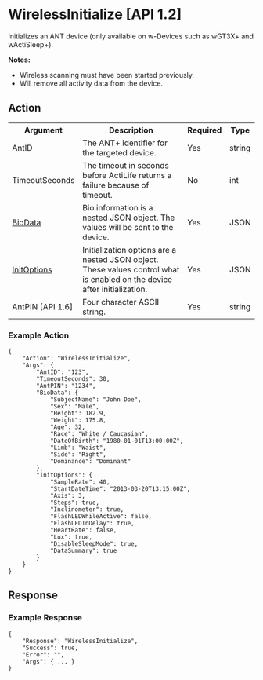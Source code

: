 # WirelessInitialize [API 1.2]

Initializes an ANT device (only available on w-Devices such as wGT3X+ and wActiSleep+).

**Notes:**

* Wireless scanning must have been started previously.
* Will remove all activity data from the device.

## Action

<table>
  <tr>
    <th>Argument</th>
    <th>Description</th>
    <th>Required</th>
    <th>Type</th>
  </tr>
  <tr>
    <td>AntID</td>
    <td>The ANT+ identifier for the targeted device.</td>
    <td>Yes</td>
    <td>string</td>
  </tr>
  <tr>
    <td>TimeoutSeconds</td>
    <td>The timeout in seconds before ActiLife returns a failure because of timeout.</td>
    <td>No</td>
    <td>int</td>
  </tr>
  <tr>
    <td><a href="../elements/biodata.md">BioData</a></td>
    <td>Bio information is a nested JSON object. The values will be sent to the device.</td>
    <td>Yes</td>
    <td>JSON</td>
  </tr>
  <tr>
    <td><a href="../elements/initoptions.md">InitOptions</a></td>
    <td>Initialization options are a nested JSON object. These values control what is enabled on the device after initialization.</td>
    <td>Yes</td>
    <td>JSON</td>
  </tr>
  <tr>
    <td>AntPIN [API 1.6]</td>
    <td>Four character ASCII string.</td>
    <td>Yes</td>
    <td>string</td>
  </tr>
</table>

### Example Action

    {
        "Action": "WirelessInitialize",
        "Args": {
            "AntID": "123",
            "TimeoutSeconds": 30,
            "AntPIN": "1234",
            "BioData": {
                "SubjectName": "John Doe",
                "Sex": "Male",
                "Height": 182.9,
                "Weight": 175.8,
                "Age": 32,
                "Race": "White / Caucasian",
                "DateOfBirth": "1980-01-01T13:00:00Z",
                "Limb": "Waist",
                "Side": "Right",
                "Dominance": "Dominant"
            },
            "InitOptions": {
                "SampleRate": 40,
                "StartDateTime": "2013-03-20T13:15:00Z",
                "Axis": 3,
                "Steps": true,
                "Inclinometer": true,
                "FlashLEDWhileActive": false,
                "FlashLEDInDelay": true,
                "HeartRate": false,
                "Lux": true,
                "DisableSleepMode": true,
                "DataSummary": true
            }
        }
    }

## Response

### Example Response

    {
        "Response": "WirelessInitialize",
        "Success": true,
        "Error": "",
        "Args": { ... }
    }